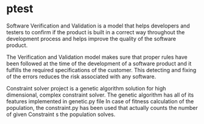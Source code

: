 # ptest

Software Verification and Validation is a model that helps developers and testers to confirm if the product is built in a correct way throughout the development process and helps improve the quality of the software product.

The Verification and Validation model makes sure that proper rules have been followed at the time of the development of a software product and it fulfills the required specifications of the customer. This detecting and fixing of the errors reduces the risk associated with any software.

Constraint solver project  is a genetic algorithm solution for high dimensional, complex constraint solver. The genetic algorithm has all of its features implemented in genetic.py file In case of fitness calculation of the population, the constraint.py has been used that actually counts the number of given Constraint s the population solves.

